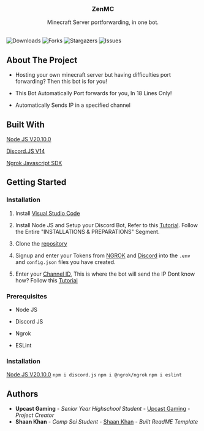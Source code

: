 <br/>
<p align="center">
  <h3 align="center">ZenMC</h3>

  <p align="center">
    Minecraft Server portforwarding, in one bot.
    <br/>
    <br/>
  </p>
</p>

![Downloads](https://img.shields.io/github/downloads/UpcastGaming/ZenMC-Online-Copy-/total) ![Forks](https://img.shields.io/github/forks/UpcastGaming/ZenMC-Online-Copy-?style=social) ![Stargazers](https://img.shields.io/github/stars/UpcastGaming/ZenMC-Online-Copy-?style=social) ![Issues](https://img.shields.io/github/issues/UpcastGaming/ZenMC-Online-Copy-) 

## About The Project

* Hosting your own minecraft server but having difficulties port forwarding? Then this bot is for you!

* This Bot Automatically Port forwards for you, In 18 Lines Only!

* Automatically Sends IP in a specified channel





## Built With

[Node JS V20.10.0](https://nodejs.org/en)

[Discord.JS V14](https://discord.js.org/docs/packages/discord.js/14.14.1)

[Ngrok Javascript SDK](https://github.com/ngrok/ngrok-javascript)

## Getting Started
### Installation

1. Install [Visual Studio Code](https://code.visualstudio.com)

2. Install Node JS and Setup your Discord Bot, Refer to this [Tutorial](https://discordjs.guide/preparations/#installing-node-js). 
Follow the Entire "INSTALLATIONS & PREPARATIONS" Segment.

3. Clone the [repository](https://github.com/UpcastGaming/ZenMC-Online-Copy-)

4. Signup and enter your Tokens from [NGROK](https://dashboard.ngrok.com/get-started/your-authtoken) and [Discord]() into the ``.env`` and ``config.json`` files you have created.

5. Enter your [Channel ID](https://github.com/UpcastGaming/ZenMC-Online-Copy-/blob/e2130b442ac901803b9b3bea607a933b9788ceca/index.js#L15C1-L15C1), This is where the bot will send the IP Dont know how? Follow this [Tutorial](https://www.youtube.com/watch?v=NLWtSHWKbAI)


### Prerequisites

* Node JS

* Discord JS 

* Ngrok

* ESLint


### Installation

[Node JS V20.10.0](https://nodejs.org/en)
```npm i discord.js```
```npm i @ngrok/ngrok```
```npm i eslint```

## Authors

* **Upcast Gaming** - *Senior Year Highschool Student* - [Upcast Gaming](https://github.com/UpcastGaming/) - *Project Creator*
* **Shaan Khan** - *Comp Sci Student* - [Shaan Khan](https://github.com/ShaanCoding/) - *Built ReadME Template*


